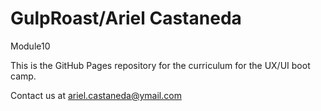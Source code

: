 # GulpRoast/Ariel Castaneda
Module10

This is the GitHub Pages repository for the curriculum for the UX/UI boot camp.

Contact us at ariel.castaneda@ymail.com
